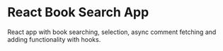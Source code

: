# React Book Search App

React app with book searching, selection, async comment fetching and adding functionality with hooks.
